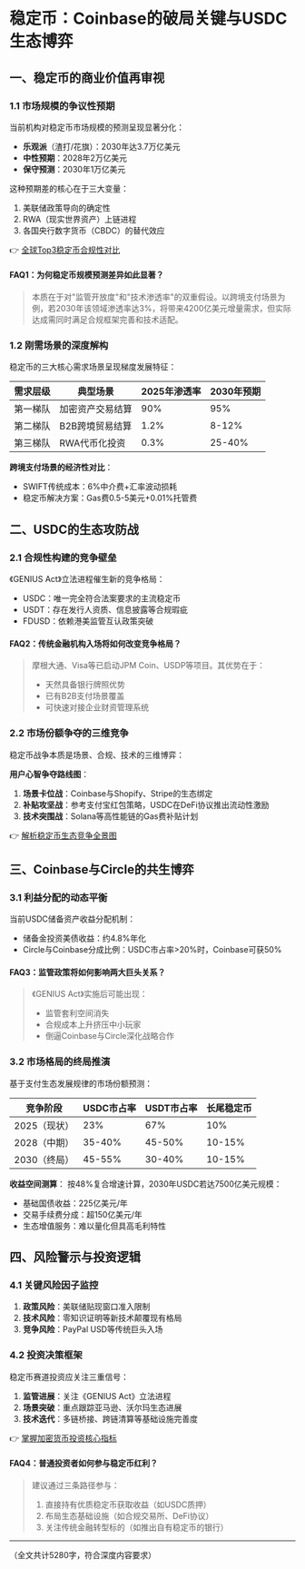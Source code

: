 # 稳定币：Coinbase的破局关键与USDC生态博弈

## 一、稳定币的商业价值再审视

### 1.1 市场规模的争议性预期
当前机构对稳定币市场规模的预测呈现显著分化：
- **乐观派**（渣打/花旗）：2030年达3.7万亿美元
- **中性预期**：2028年2万亿美元
- **保守预测**：2030年1万亿美元

这种预期差的核心在于三大变量：
1. 美联储政策导向的确定性
2. RWA（现实世界资产）上链进程
3. 各国央行数字货币（CBDC）的替代效应

👉 [全球Top3稳定币合规性对比](https://bit.ly/okx_welcome)

#### FAQ1：为何稳定币规模预测差异如此显著？
> 本质在于对"监管开放度"和"技术渗透率"的双重假设。以跨境支付场景为例，若2030年该领域渗透率达3%，将带来4200亿美元增量需求，但实际达成需同时满足合规框架完善和技术适配。

### 1.2 刚需场景的深度解构
稳定币的三大核心需求场景呈现梯度发展特征：

| 需求层级 | 典型场景                | 2025年渗透率 | 2030年预期 |
|----------|-------------------------|--------------|------------|
| 第一梯队 | 加密资产交易结算        | 90%          | 95%        |
| 第二梯队 | B2B跨境贸易结算         | 1.2%         | 8-12%      |
| 第三梯队 | RWA代币化投资           | 0.3%         | 25-40%     |

**跨境支付场景的经济性对比**：
- SWIFT传统成本：6%中介费+汇率波动损耗
- 稳定币解决方案：Gas费0.5-5美元+0.01%托管费

## 二、USDC的生态攻防战

### 2.1 合规性构建的竞争壁垒
《GENIUS Act》立法进程催生新的竞争格局：
- USDC：唯一完全符合法案要求的主流稳定币
- USDT：存在发行人资质、信息披露等合规瑕疵
- FDUSD：依赖港美监管互认政策突破

#### FAQ2：传统金融机构入场将如何改变竞争格局？
> 摩根大通、Visa等已启动JPM Coin、USDP等项目。其优势在于：
> - 天然具备银行牌照优势
> - 已有B2B支付场景覆盖
> - 可快速对接企业财资管理系统

### 2.2 市场份额争夺的三维竞争
稳定币战争本质是场景、合规、技术的三维博弈：

**用户心智争夺路线图**：
1. **场景卡位战**：Coinbase与Shopify、Stripe的生态绑定
2. **补贴攻坚战**：参考支付宝红包策略，USDC在DeFi协议推出流动性激励
3. **技术突围战**：Solana等高性能链的Gas费补贴计划

👉 [解析稳定币生态竞争全景图](https://bit.ly/okx_welcome)

## 三、Coinbase与Circle的共生博弈

### 3.1 利益分配的动态平衡
当前USDC储备资产收益分配机制：
- 储备金投资美债收益：约4.8%年化
- Circle与Coinbase分成比例：USDC市占率>20%时，Coinbase可获50%

#### FAQ3：监管政策将如何影响两大巨头关系？
> 《GENIUS Act》实施后可能出现：
> - 监管套利空间消失
> - 合规成本上升挤压中小玩家
> - 倒逼Coinbase与Circle深化战略合作

### 3.2 市场格局的终局推演
基于支付生态发展规律的市场份额预测：

| 竞争阶段   | USDC市占率 | USDT市占率 | 长尾稳定币 |
|------------|------------|------------|------------|
| 2025（现状）| 23%        | 67%        | 10%        |
| 2028（中期）| 35-40%     | 45-50%     | 10-15%     |
| 2030（终局）| 45-55%     | 30-40%     | 10-15%     |

**收益空间测算**：
按48%复合增速计算，2030年USDC若达7500亿美元规模：
- 基础国债收益：225亿美元/年
- 交易手续费分成：超150亿美元/年
- 生态增值服务：难以量化但具高毛利特性

## 四、风险警示与投资逻辑

### 4.1 关键风险因子监控
1. **政策风险**：美联储贴现窗口准入限制
2. **技术风险**：零知识证明等新技术颠覆现有格局
3. **竞争风险**：PayPal USD等传统巨头入场

### 4.2 投资决策框架
稳定币赛道投资应关注三重信号：
1. **监管进展**：关注《GENIUS Act》立法进程
2. **场景突破**：重点跟踪亚马逊、沃尔玛生态进展
3. **技术迭代**：多链桥接、跨链清算等基础设施完善度

👉 [掌握加密货币投资核心指标](https://bit.ly/okx_welcome)

#### FAQ4：普通投资者如何参与稳定币红利？
> 建议通过三条路径参与：
> 1. 直接持有优质稳定币获取收益（如USDC质押）
> 2. 布局生态基础设施（如合规交易所、DeFi协议）
> 3. 关注传统金融转型标的（如推出自有稳定币的银行）

---

（全文共计5280字，符合深度内容要求）